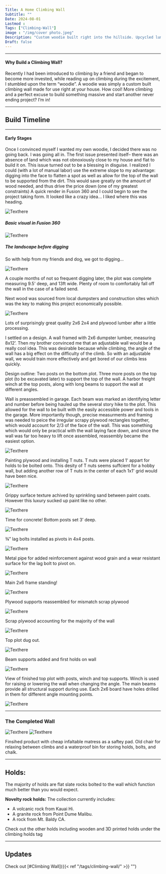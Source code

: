 ```yaml
---
Title: A Home Climbing Wall
Subtitle: ""
Date: 2024-08-01
Lastmod : 
Tags: ["Climbing-Wall"]
image : "/img/cover photo.jpeg"
Description: "Custom woodie built right into the hillside. Upcycled lumber, adjustable climbing angle, 3D printed climbing holds."
Draft: false
---
```



--- 

#### Why Build a Climbing Wall?
Recently I had been introduced to climbing by a friend and began to become more invested, while reading up on climbing during the excitement, I stumbled upon the term “woodie”. A woodie was simply a custom built climbing wall made for use right at your house. How cool! More climbing and a perfect excuse to build something massive and start another never ending project? I’m in!


---
## Build Timeline
--- 
#### Early Stages
Once I convinced myself I wanted my own woodie, I decided there was no going back. I was going all in. The first issue presented itself– there was an absence of land which was not obnoxiously close to my house and flat to build it on. This issue turned out to be a blessing in disguise. I realized I could (with a lot of manual labor) use the extreme slope to my advantage: digging into the face to flatten a spot as well as allow for the top of the wall to be supported from the dirt. This would save greatly on the amount of wood needed, and thus drive the price down (one of my greatest constraints) A quick render in Fusion 360 and I could begin to see the project taking form. It looked like a crazy idea... I liked where this was heading.

![Texthere](/img/fusionrenderwall.jpeg "Fusion Render")

##### Basic visual in Fusion 360
![Texthere](/img/dig.jpg "Pre Digging")

##### The landscape before digging
So with help from my friends and dog, we got to digging…

![Texthere](/img/jemmadigging.jpg "Fusion Render")  


A couple months of not so frequent digging later, the plot was complete measuring 9.5' deep, and 13ft wide. Plenty of room to comfortably fall off the wall in the case of a failed send.

Next wood was sourced from local dumpsters and construction sites which was the key to making this project economically possible. 

![Texthere](/img/scrapinventory.jpg "") 

Lots of surprisingly great quality 2x6 2x4 and plywood lumber after a little processing. 

I settled on a design. A wall framed with 2x6 dumpster lumber, measuring 8x12’. Then my brother convinced me that an adjustable wall would be a really cool idea. This was desirable because while climbing, the angle of the wall has a big effect on the difficulty of the climb. So with an adjustable wall, we would train more effectively and get bored of our climbs less quickly. 

Design outline: Two posts on the bottom plot. Three more posts on the top plot (to be excavated later) to support the top of the wall. A harbor freight winch at the top posts, along with long beams to support the wall at different angles. 

Wall is preassembled in garage. Each beam was marked an identifying letter and number before being hauled up the several story hike to the plot. This allowed for the wall to be built with the easily accessible power and tools in the garage. More importantly though, precise measurments and framing was needed to peice the irregular scrapy plywood rectangles together, which would account for 2/3 of the face of the wall. This was something which would only be practical with the wall laying face down, and since the wall was far too heavy to lift once assembled, reassembly became the easiest option.

![Texthere](/img/wallgarage.png "") 

Painting plywood and installing T nuts. T nuts were placed 1' appart for holds to be bolted onto. This desity of T nuts seems suffcient for a hobby wall, but adding another row of T nuts in the center of each 1x1' grid would have been nice. 

![Texthere](/img/paintingplywood.jpg "") 

Grippy surface texture achived by sprinkling sand between paint coats. However this luxury sucked up paint like no other.

![Texthere](/img/grippypaint.png "") 

Time for concrete! Bottom posts set 3’ deep.

![Texthere](/img/concreteposts.png "") 

¾” lag bolts installed as pivots in 4x4 posts.

![Texthere](/img/lagbolt.png "") 

Metal pipe for added reinforcement against wood grain and a wear resistant surface for the lag bolt to pivot on. 

![Texthere](/img/metalpipeinwood.png "") 

Main 2x6 frame standing!

![Texthere](/img/standingwall.png "") 

Plywood supports reassembled for mismatch scrap plywood

![Texthere](/img/standingwithsupports.png "") 

Scrap plywood accounting for the majority of the wall

![Texthere](/img/scrapplywoodonwall.jpg "") 

Top plot dug out.

![Texthere](/img/topplot.png "") 

Beam supports added and first holds on wall

![Texthere](/img/firsthold.png "") 

View of finished top plot with posts, winch and top supports. Winch is used for raising or lowering the wall when changing the angle. The main beams provide all structural support during use. Each 2x6 board have holes drilled in them for different angle mounting points.

![Texthere](/img/viewtop.png "") 

--- 

### The Completed Wall
![Texthere](/img/finsihed1.png "") 
![Texthere](/img/finsihed2.png "") 

Finsihed product with cheap infaltable matress as a saftey pad. Old chair for relaxing between climbs and a waterproof bin for storing holds, bolts, and chalk.

--- 

## Holds:
The majority of holds are flat slate rocks bolted to the wall which function much better than you would expect. 

**Novelty rock holds:** The collection currently includes: 

* A volcanic rock from Kauai Hi. 
* A granite rock from Point Dume Malibu. 
* A rock from Mt. Baldy CA. 


Check out the other holds including wooden and 3D printed holds under the climbing holds tag

--- 

## Updates
Check out [#Climbing Wall]({{< ref "/tags/climbing-wall/" >}} "")

